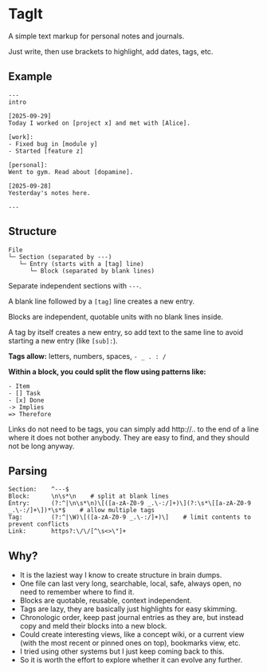 # TagIt

A simple text markup for personal notes and journals. 

Just write, then use brackets to highlight, add dates, tags, etc.

## Example

```
---
intro

[2025-09-29]
Today I worked on [project x] and met with [Alice].

[work]:
- Fixed bug in [module y]
- Started [feature z]

[personal]:
Went to gym. Read about [dopamine].

[2025-09-28]
Yesterday's notes here.

---
```

## Structure

```
File
└─ Section (separated by ---)
   └─ Entry (starts with a [tag] line)
      └─ Block (separated by blank lines)
```

Separate independent sections with `---`.

A blank line followed by a `[tag]` line creates a new entry.

Blocks are independent, quotable units with no blank lines inside.

A tag by itself creates a new entry, so add text to the same line to avoid starting a new entry (like `[sub]:`).

**Tags allow:** letters, numbers, spaces, `- _ . : /`

**Within a block, you could split the flow using patterns like:**
```
- Item
- [] Task
- [x] Done
-> Implies
=> Therefore
```

Links do not need to be tags, you can simply add http://.. to the end of a line where it does not bother anybody. They are easy to find, and they should not be long anyway. 

## Parsing

```regex
Section:    ^---$
Block:      \n\s*\n    # split at blank lines
Entry:      (?:^|\n\s*\n)\[([a-zA-Z0-9 _.\-:/]+)\](?:\s*\[[a-zA-Z0-9 _.\-:/]+\])*\s*$    # allow multiple tags
Tag:        (?:^|\W)\[([a-zA-Z0-9 _.\-:/]+)\]    # limit contents to prevent conflicts
Link:       https?:\/\/[^\s<>\"]+
```

## Why?

- It is the laziest way I know to create structure in brain dumps.
- One file can last very long, searchable, local, safe, always open, no need to remember where to find it.
- Blocks are quotable, reusable, context independent.
- Tags are lazy, they are basically just highlights for easy skimming.
- Chronologic order, keep past journal entries as they are, but instead copy and meld their blocks into a new block.
- Could create interesting views, like a concept wiki, or a current view (with the most recent or pinned ones on top), bookmarks view, etc.
- I tried using other systems but I just keep coming back to this.
- So it is worth the effort to explore whether it can evolve any further.

